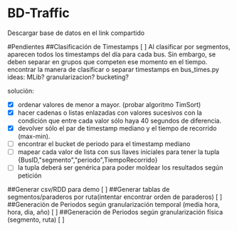 # BD-Traffic
Descargar base de datos en el link compartido

#Pendientes
##Clasificación de Timestamps  [ ]
Al clasificar por segmentos, aparecen todos los timestamps del día para cada bus. Sin embargo, se deben separar en grupos que competen ese momento en el tiempo.
encontrar la manera de clasificar o separar timestamps en bus_times.py
ideas: MLib? granularizacion? bucketing?

solución: 
  * [x] ordenar valores de menor a mayor. (probar algoritmo TimSort)
  * [x] hacer cadenas o listas enlazadas con valores sucesivos con la condición que entre cada valor sólo haya 40 segundos de diferencia.
  * [x] devolver sólo el par de timestamp mediano y el tiempo de recorrido (max-min).
  * [ ] encontrar el bucket de periodo para el timestamp mediano
  * [ ] mapear cada valor de lista con sus llaves iniciales para tener la tupla {BusID,"segmento","periodo",TiempoRecorrido}
  * [ ] la tupla deberá ser genérica para poder moldear los resultados según petición

##Generar csv/RDD para demo [ ]
##Generar tablas de segmentos/paraderos por ruta(intentar encontrar orden de paraderos) [ ]
##Generación de Periodos según granularización temporal (media hora, hora, dia, año) [ ]
##Generación de Periodos según granularización física (segmento, ruta) [ ]
